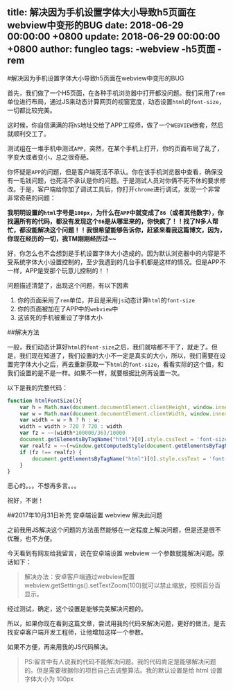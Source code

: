 title: 解决因为手机设置字体大小导致h5页面在webview中变形的BUG
date: 2018-06-29 00:00:00 +0800
update: 2018-06-29 00:00:00 +0800
author: fungleo
tags:
    -webview
    -h5页面
    -rem
---

#解决因为手机设置字体大小导致h5页面在webview中变形的BUG

首先，我们做了一个H5页面，在各种手机浏览器中打开都没问题。我们采用了`rem`单位进行布局，通过JS来动态计算网页的视窗宽度，动态设置`html`的`font-size`，一切都比较完美。

这时候，你自信满满的将`h5`地址交给了APP工程师，做了一个`WEBVIEW`嵌套，然后就顺利交工了。

测试组在一堆手机中测试`APP`，突然，在某个手机上打开，你的页面布局了乱了，字变大或者变小，总之很奇葩。

你怀疑是`APP`的问题，但是客户端死活不承认。你在该手机浏览器中查看，确保没有一毛钱问题，也死活不承认是你的问题。于是测试人员对你俩不死不休的要求修改。于是，客户端给你加了调试工具后，你打开`chrome`进行调试，发现一个非常非常奇葩的问题：

**我明明设置的`html`字号是`100px`，为什么在`APP`中就变成了`86`（或者其他数字），你找遍所有的代码，都没有发现这个`86`是从哪里来的，你快疯了！！找了N多人帮忙，都没能解决这个问题！！我很希望能够告诉你，赶紧来看我这篇博文，因为，你现在经历的一切，我TM刚刚经历过~~**

好，你怎么也不会想到是手机设置字体大小造成的。因为默认浏览器中的内容是不受系统字体大小设置控制的，至少我遇到的几台手机都是这样的情况。但是APP不一样，APP是受那个玩意儿控制的！！

问题描述清楚了，出现这个问题，有以下因素

1. 你的页面采用了`rem`单位，并且是采用`js`动态计算`html`的`font-size`
2. 你的页面被加在了APP中的`webview`中
3. 这该死的手机被重设了字体大小

##解决方法

一般，我们动态计算好`html`的`font-size`之后，我们就啥都不干了，就走了。但是，我们现在知道了，我们设置的大小不一定是真实的大小，所以，我们需要在设置完字体大小之后，再去重新获取一下`html`的`font-size`，看看实际的这个值，和我们设置的是不是一样。如果不一样，就要根据比例再设置一次。

以下是我的完整代码：

```js
function htmlFontSize(){
	var h = Math.max(document.documentElement.clientHeight, window.innerHeight || 0);
	var w = Math.max(document.documentElement.clientWidth, window.innerWidth || 0);
	var width = w > h ? h : w;
	width = width > 720 ? 720 : width
	var fz = ~~(width*100000/36)/10000
	document.getElementsByTagName("html")[0].style.cssText = 'font-size: ' + fz +"px";
	var realfz = ~~(+window.getComputedStyle(document.getElementsByTagName("html")[0]).fontSize.replace('px','')*10000)/10000
	if (fz !== realfz) {
		document.getElementsByTagName("html")[0].style.cssText = 'font-size: ' + fz * (fz / realfz) +"px";
	}
}
```

恶心的。。。不想再多言。。。

祝好，不谢！

##2017年10月31日补充 安卓端设置 webview 解决此问题

之前我用JS解决这个问题的方法虽然能够在一定程度上解决问题，但是还是很不优雅，也不方便。

今天看到有网友给我留言，说在安卓端设置 webview 一个参数就能解决问题。原话如下：

> 解决办法：安卓客户端通过webview配置webview.getSettings().setTextZoom(100)就可以禁止缩放，按照百分百显示。

经过测试，确定，这个设置是能够完美解决问题的。

所以，如果你现在看到这篇文章，尝试用我的代码来解决问题，更好的做法，是去找安卓客户端开发工程师，让他增加这样一个参数。

如果不方便，再来用我的JS代码解决。

> PS:留言中有人说我的代码不能解决问题。我的代码肯定是能够解决问题的。但是需要根据你的项目自己去调整算法。我的默认设置是给 html 设置字体大小为  100px 
